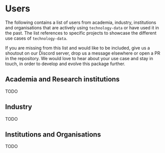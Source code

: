 # Users

The following contains a list of users from academia, industry, institutions and organisations that are actively using `technology-data` or have used it in the past.
The list references to specific projects to showcase the different use cases of `technology-data`.


If you are missing from this list and would like to be included, give us a shoutout on our Discord server, drop us a message elsewhere or open a PR in the repository.
We would love to hear about your use case and stay in touch, in order to develop and evolve this package further.

## Academia and Research institutions

TODO

## Industry

TODO

## Institutions and Organisations

TODO